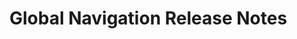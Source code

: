 <!-- Release notes authoring guidelines: http://keepachangelog.com/ -->

# Global Navigation Release Notes

<!-- ## [Unreleased] -->

<!-- ## [VERSION] -->
